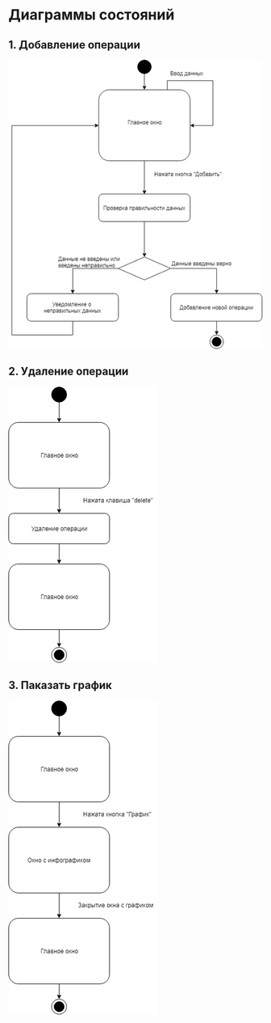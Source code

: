 # Диаграммы состояний
## 1. Добавление операции
![](https://github.com/DashKarn/MoneyManager/blob/master/Diagrams/State/Add.png)
## 2. Удаление операции
![](https://github.com/DashKarn/MoneyManager/blob/master/Diagrams/State/Delete.png)
## 3. Паказать график
![](https://github.com/DashKarn/MoneyManager/blob/master/Diagrams/State/Show.png)
